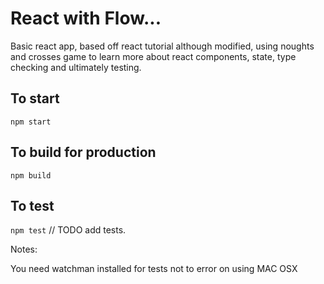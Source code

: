 React with Flow...
========================================

Basic react app, based off react tutorial although modified, using noughts and crosses game to learn more about 
react components, state, type checking and ultimately testing. 


## To start

`npm start`

## To build for production

`npm build`

## To test

`npm test` // TODO add tests. 


Notes: 

You need watchman installed for tests not to error on using MAC OSX